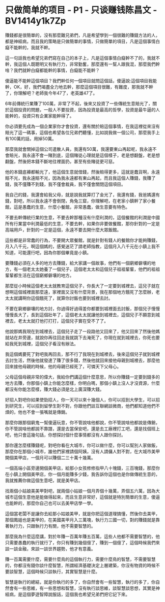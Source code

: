# 只做简单的项目 - P1 - 只谈赚钱陈昌文 - BV1414y1k7Zp

賺錢都是很簡單的，沒有那麼難兄弟們，凡是希望學到一個很難的賺錢方法的人，都是神經病，而且我的策略是只做簡單的事情，只做簡單的項目，凡是這個事情白癡不能幹的，我就不幹。

這一句話我也希望兄弟們寫在自己的本子上，凡是這個事情白癡幹不了的，我就不幹，我這個人既聰明又有執行力，非常勤奮，那麼還有一幫人跟我混，那麼我們幹啥？我們就幹白癡都能幹的事情，白癡能不能幹？

傻逼能不能幹這個項目？我們幹任何一個項目就問這個話，傻逼說:這個項目我能幹，OK，好，我們竭盡全力地去幹，那麼這個項目很難，有難度，那我就不幹了，你理解吧？老師我今年47了，老英雄47了。

6年前傳統行業賺了100萬，非常了不起，後來又投資了一些傳統生意賠光了，關於這個投資的問題，一般人不要投資，因為投資是最高的哲學，投資是最牛逼的人能幹的，投資只有企業家能幹得了。

你必須要先成為一個企業家你才會投資，還有關於賠這個事情，在我這裡從來沒有賠光了這一碼事，這個也希望各位兄弟們聽懂，比如說我做一個公司，那麼我手上有100萬的話，用掉50萬。

那麼我就會關掉這個公司遣散人員，我還有50萬，我還要東山再起呢，我永遠不會賠光，我永遠不會一賭到底，這個賭徒心理就是這個樣子，老是想翻盤，老是想翻盤，然後把本錢不斷地往裡面扔，甚至有些賭徒更可惡。

他的本錢底褲都輸光了，他這個生意就借錢，然後賠得更多，這就是蠢貨啊，永遠賠不光，我永遠賠不光，因為我永遠都有東山再起，而且我這個人賺錢，我賺了錢，我不僅賺不到錢，我不僅會裁員，我不僅會關閉這個項目。

我自己的錢，我還會給我父母，就是說我就算打了金光了，我還有錢，我爸媽還有錢，對吧，所以我永遠不會倒閉，角兔三窟，你理解吧，在老家小鎮幹了家小餐館，這是愚蠢的生意，什麼小餐館，非常愚蠢，做生意要有特色。

不要去幹傳統行業的生意，不要去幹那種沒有什麼利潤的，這個餐館的利潤是中國所有行業當中利潤最低的生意，不要去幹，如果你非要做餐館，那你針對的一定是高端用戶，針對的一定是這個，永遠不要去開什麼大眾飯館。

這些都是非常蠢的行為，不要開大眾餐館，就是針對有錢人的餐館你才能夠賺錢，月入八千元，啊這個媽的，感覺迷茫了請老師指教，這個月入八千元在小鎮上我不知道，可能還行吧，因為你那個畢竟是小鎮。

要賺錢必須在人多的地方去賺錢，給大家講一個故事，他們有一個窮鄉僻壤的地方，有一個老太太她養了一個兒子，這個老太太和這個兒子祖祖輩輩，他們的祖祖輩輩都生活在這個窮鄉僻壤的地方。

那麼從小時候這個老太太就教育這個兒子，你長大了一定要到城裡去，這兒子就在想啊這個城裡面那麼遠，家裡面又沒有什麼背景，我在那個地方餓死了怎麼辦，老太太就講啊你這個餓死了，就算你討飯也要到城裡去討。

不要在窮鄉僻壤的地方討，你過得好過得差你都要到城裡面去討飯，那個兒子慢慢慢慢長大了，長到這個壯年了，這個老太太就讓他到城裡去，這個兒子不願意到城裡去，老太太就打他打打打，這個兒子實在受不了了。

他說那媽我現在到城裡去，這個兒子走了一段路他又回來了，他又回來了然後他媽就站在井旁邊，就說你再往回走我就跳下去淹死了，你現在就到城裡去，你死也要給我死到城裡，這個兒子看沒有辦法。

我這個媽要死了對吧我再回去，那不行了我現在到城裡去，後來這個兒子就到城裡去討生活，然後他就發達了賺了很多錢，然後他就回來接他母親到城裡去，那麼他回來接他母親的時候，他的母親已經死了，可憐天下父母心。

父母這個母親非常的偉大，我給你們講這個什麼意思，所以你賺錢一定要到錢多的地方去賺，你那個小鎮上你能怎麼樣，你明白嗎，那個小鎮上沒人才沒資源，什麼都沒有你能怎麼樣，賺大錢必須是北上廣深賺大錢。

好招人對吧你如果使勁招人，你一天可以來十幾個人，你可以招到大學生，可以招到研究生，可以招到留學生對不對，你跟他們談互聯網談微商，他們都知道他們不煩的，他也不會一張嘴就是傳銷。

那麼你跟那個窮鬼一幫傻逼玩意，你不管說啥他都說，你不管說啥他都說是傳銷，你不管說啥他都說不靠譜，還是去當保安吧，還是去工廠裡打工吧，還是找個班上吧，他只會這幾句話，你想探討個什麼事情都沒有人跟你探討。

那你還怎麼樣賺錢呢，對吧你看在大城市，你可以做什麼，你可以幫別人家做飯，那麼你在那個小城市，誰他們家裡請個阿姨，沒有人請傭人對不對，在大城市美甲開個美甲店，一個月可以賺個二三十萬十幾萬。

一個高端小區旁邊開個美甲店，給那小女孩修修指甲八十塊錢，三百塊錢，那麼你在小鎮上開個美甲店，你一個月能賺多少錢，我告訴你這個也是你做傳統生意的，我就推薦你做這個生意吧，就是美甲店。

找兩個小姑娘美美甲對吧，就兩個小姑娘一個月弄個十幾萬，弄個五六萬，因為大城市這個生意他是能做得起來，而且生意非常好，這個就是特別簡單的生意，傻逼也能幹的，那麼你自己也可以去美甲店學一學。

這個當老闆不是讓你去給那小姑娘美甲，就是你把這個道理搞懂，然後你去美甲，那個鳳姐也是美甲的，在美國美甲月入三萬塊，執行力三國一切，對的賺錢就是靠著執行力，只跟執行力有關，他不需要智慧的。

那麼我為什麼這麼講，對於年賺一百萬年賺五百萬，這些人他都不需要智慧的，他只需要愚蠢的執行就行了，你只有賺到幾個億了，賺到一個億了，這個時候我們來談一談金融，來談一談世界趨勢，他才有意義。

賺一百萬需要什麼，需要什麼鳥的這個執行力，需要什麼鳥的智慧，不需要智慧的，你都沒有錢你談什麼智慧，所謂經濟基礎決定上層建築，你沒有物資的時候不要談智慧，這個時候只談執行，其實智慧是什麼。

智慧是執行的總結，就是你執行的多了，你自然會有一些智慧，執行的多了，你自然會有一些思維，有一些思想和智慧，沒有執行談思維，談智慧談思想，其實是神經病，是這個夢遊智障說服話，這個我也希望兄弟們把它記下來。

